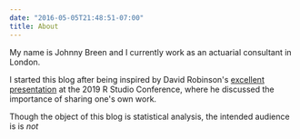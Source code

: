 ```yaml
---
date: "2016-05-05T21:48:51-07:00"
title: About
---
```


My name is Johnny Breen and I currently work as an actuarial consultant in London.

I started this blog after being inspired by David Robinson's [excellent presentation](https://resources.rstudio.com/rstudio-conf-2019/the-unreasonable-effectiveness-of-public-work) at the 2019 R Studio Conference, where he discussed the importance of sharing one's own work.

Though the object of this blog is statistical analysis, the intended audience is is *not* 



